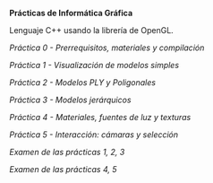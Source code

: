 **Prácticas de Informática Gráfica**

Lenguaje C++ usando la librería de OpenGL.

*Práctica 0 - Prerrequisitos, materiales y compilación*

*Práctica 1 - Visualización de modelos simples*

*Práctica 2 - Modelos PLY y Poligonales*

*Práctica 3 - Modelos jerárquicos*

*Práctica 4 - Materiales, fuentes de luz y texturas*

*Práctica 5 - Interacción: cámaras y selección*

*Examen de las prácticas 1, 2, 3*

*Examen de las prácticas 4, 5*
